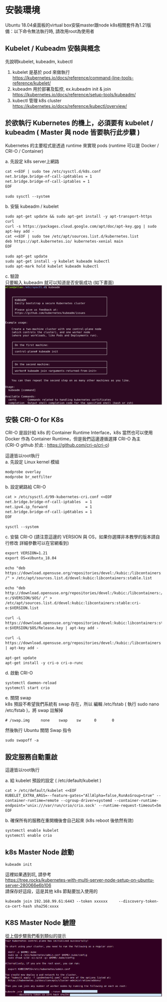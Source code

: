 # 安裝環境  
Ubuntu 18.04桌面板的virtual box安裝master跟node
k8s相關套件為1.21版  
備：以下命令無法執行時, 請改用root為使用者
  
## Kubelet / Kubeadm 安裝與概念  
先說明kubelet, kubeadm, kubectl  
  
1. kubelet 是基於 pod 來做執行 https://kubernetes.io/docs/reference/command-line-tools-reference/kubelet/  
2. kubeadm 用於部署及監控, ex.kubeadm init & join https://kubernetes.io/docs/reference/setup-tools/kubeadm/  
3. kubectl 管理 k8s cluster https://kubernetes.io/docs/reference/kubectl/overview/  
  
## 於欲執行 Kubernetes 的機上，必須要有 kubelet / kubeadm ( Master 與 node 皆要執行此步驟 )
Kubernetes 的主要程式是透過 runtime 來實現 pods (runtime 可以是 Docker / CRI-O / Container)  
  
a. 先設定 k8s server上網路  
```
cat <<EOF | sudo tee /etc/sysctl.d/k8s.conf
net.bridge.bridge-nf-call-ip6tables = 1
net.bridge.bridge-nf-call-iptables = 1
EOF

sudo sysctl --system
```
b. 安裝 kubeadm / kubelet  
```
sudo apt-get update && sudo apt-get install -y apt-transport-https curl
curl -s https://packages.cloud.google.com/apt/doc/apt-key.gpg | sudo apt-key add -
cat <<EOF | sudo tee /etc/apt/sources.list.d/kubernetes.list
deb https://apt.kubernetes.io/ kubernetes-xenial main
EOF

sudo apt-get update
sudo apt-get install -y kubelet kubeadm kubectl
sudo apt-mark hold kubelet kubeadm kubectl
```
c. 驗證  
只要輸入 kubeadm 就可以知道是否安裝成功 (如下畫面)  
![alt text](https://github.com/allen050883/Manipulate/blob/master/K8s/read_img/kubeadm_finish.png)
  
  
  
  
  
## 安裝 CRI-O for K8s  
CRI-O 是設計給 k8s 的 Container Runtime Interface，k8s 當然也可以使用 Docker 作為 Container Runtime，但是我們這邊遵循選擇 CRI-O 為主  
(CRI-O github 於此 : https://github.com/cri-o/cri-o)  
  
這邊皆以root執行  
a. 先設定 Linux kernel 模組  
```
modprobe overlay
modprobe br_netfilter
```
b. 設定網路給 CRI-O  
```
cat > /etc/sysctl.d/99-kubernetes-cri.conf <<EOF
net.bridge.bridge-nf-call-iptables  = 1
net.ipv4.ip_forward                 = 1
net.bridge.bridge-nf-call-ip6tables = 1
EOF

sysctl --system
```
c. 安裝 CRI-O (請注意這邊的 VERSION 與 OS，如果你選擇非本教學的版本請自行修改
詳細參數可以在官網看到)  
```
export VERSION=1.21
export OS=xUbuntu_18.04

echo "deb https://download.opensuse.org/repositories/devel:/kubic:/libcontainers:/stable/$OS/ /" > /etc/apt/sources.list.d/devel:kubic:libcontainers:stable.list

echo "deb http://download.opensuse.org/repositories/devel:/kubic:/libcontainers:/stable:/cri-o:/$VERSION/$OS/ /" > /etc/apt/sources.list.d/devel:kubic:libcontainers:stable:cri-o:$VERSION.list

curl -L https://download.opensuse.org/repositories/devel:kubic:libcontainers:stable:cri-o:$VERSION/$OS/Release.key | apt-key add -

curl -L https://download.opensuse.org/repositories/devel:/kubic:/libcontainers:/stable/$OS/Release.key | apt-key add -

apt-get update
apt-get install -y cri-o cri-o-runc
```
d. 啟動 CRI-O  
```
systemctl daemon-reload
systemctl start crio
```
e. 關閉 swap  
k8s 預設不希望我們系統有 swap 存在，所以
編輯 /etc/fstab ( 執行 sudo nano /etc/fstab )，將 swap 註解掉
```
# /swap.img     none    swap    sw      0       0
```
然後執行 Ubuntu 關閉 Swap 指令  
```
sudo swapoff -a
```
  
  
  
  
  
## 設定服務自動重啟  
這邊皆以root執行  
  
a. 給 kubelet 預設的設定 ( /etc/default/kubelet )  
```
cat > /etc/default/kubelet <<EOF
KUBELET_EXTRA_ARGS=--feature-gates="AllAlpha=false,RunAsGroup=true" --container-runtime=remote --cgroup-driver=systemd --container-runtime-endpoint='unix:///var/run/crio/crio.sock' --runtime-request-timeout=5m
EOF
```
b. 確保所有的服務在重開機後會自己起來 (k8s reboot 後依然有效)  
```
systemctl enable kubelet
systemctl enable crio
```
  
  
  
  
  
## k8s Master Node 啟動
```
kubeadm init  
```
這裡如果遇到坑, 請參考  
https://tree.rocks/kubernetes-with-multi-server-node-setup-on-ubuntu-server-280066e6b106  
請保存好這段，這是其他 k8s 節點要加入使用的  
```
kubeadm join 192.168.99.61:6443 --token xxxxxx     --discovery-token-ca-cert-hash sha256:xxxx
```
  
  
  
## K8S Master Node 驗證  
從上個步驟我們看到類似的提示  
![alt text](https://github.com/allen050883/Manipulate/blob/master/K8s/read_img/kubeadm_init_finish.png)
